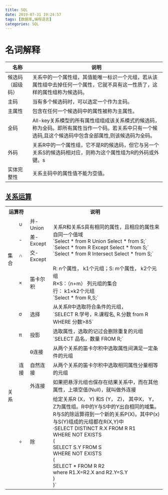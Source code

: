 ```yaml
---
title: SQL
date: 2019-07-31 19:24:57
tags: [数据库,编程语言]
categories: SQL
---
```


# 名词解释

| 名称             | 说明                                                         |
| ---------------- | ------------------------------------------------------------ |
| 候选码（超级码） | 关系中的一个属性组，其值能唯一标识一个元组，若从该属性组中去掉任何一个属性，它就不具有这一性质了，这样的属性组称为候选码。 |
| 主码             | 当有多个候选码时，可以选定一个作为主码。                     |
| 主属性           | 包含在任何一个候选码中的属性被称为主属性。                   |
| 全码             | All-key关系模型的所有属性组组成该关系模式的候选码，称为全码。即所有属性当作一个码。若关系中只有一个候选码,且这个候选码中包含全部属性,则该候选码为全码。 |
| 外码             | 关系R中的一个属性组，它不是R的候选码，但它与另一个关系S的候选码相对应，则称为这个属性组为R的外码或外键。s |
| 实体完整性       | 关系主码中的属性值不能为空值。                               |



<!--more-->



## [关系运算](.\关系运算-SQL.md)

<table>
  <tr>
    <th colspan="2">运算符</th>
    <th colspan="2">说明</th>
  </tr>
  <tr>
    <td rowspan="4">集合</td>
    <td>∪</td>
    <td>并-Union</td>
    <td rowspan="3">关系R和关系S具有相同的属性，且相应的属性来自同一个值域<br>`Select * from R Union Select * from S;`<br>`Select * from R Except Select * from S;`<br>`Select * from R Intersect Select * from S;`<br></td>
  </tr>
  <tr>
    <td>-</td>
    <td>差-Except</td>
  </tr>
  <tr>
    <td>∩</td>
    <td>交-Except</td>
  </tr>
  <tr>
    <td>×</td>
    <td>笛卡尔积</td>
    <td>R: n个属性， k1个元组；S: m个属性， k2个元组<br>R×S：（n+m） 列元组的集合<br>行： k1×k2个元组<br>`Select * from R,S;`<br></td>
  </tr>
  <tr>
    <td rowspan="6">关系</td>
    <td>σ</td>
    <td>选择</td>
    <td>从关系R中选取符合条件的元组，<br>`SELECT R.学号，R.课程名, R.分数 from R WHERE 分数&gt;85`</td>
  </tr>
  <tr>
    <td>π </td>
    <td>投影</td>
    <td>选取属性，选取的记过会删除重复的元组<br>`SELECT 品名，数量 FROM R;`</td>
  </tr>
  <tr>
    <td rowspan="3">连接</td>
    <td>θ连接</td>
    <td>从两个关系的笛卡尔积中选取属性间满足一定条件的元组</td>
  </tr>
  <tr>
    <td>自然连接</td>
    <td>从两个关系的笛卡尔积中选取相同属性分量相等的元组</td>
  </tr>
  <tr>
    <td>外连接</td>
    <td>如果把悬浮元组也保存在结果关系中，而在其他属性，上填空值(Null)，就叫做外连接</td>
  </tr>
  <tr>
    <td>÷ </td>
    <td>除</td>
    <td>给定关系R (X， Y) 和S (Y， Z)， 其中X， Y， Z为属性组。R中的Y与S中的Y出自相同的域集。R与S的除运算得到一个新的关系P(X)。其中P(x)与S(Y)组成的元组都在R(X,Y)中<br>·SELECT DISTINCT R.X FROM R  R1<br>WHERE NOT EXISTS <br>(	<br>    SELECT S.Y FROM S <br>    WHERE NOT EXISTS <br>    (<br>        SELECT * FROM R R2 <br>        where R1.X=R2.X and R2.Y=S.Y<br>    )<br>)`</td>
  </tr>
</table>